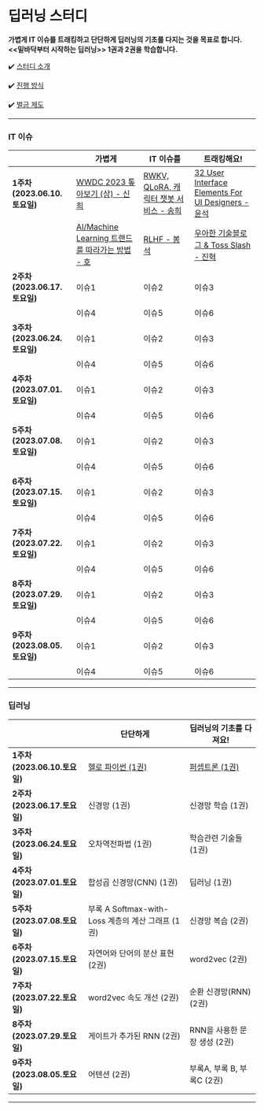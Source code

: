 # 딥러닝 스터디

**가볍게 IT 이슈를 트래킹하고 단단하게 딥러닝의 기초를 다지는 것을 목표로 합니다.**  
**<<밑바닥부터 시작하는 딥러닝>> 1권과 2권을 학습합니다.**

✔️ [ 스터디 소개 ](https://github.com/shinhee-rebecca/2023-deep-learning-study/blob/main/ETC/study-introduction.md)

✔️ [ 진행 방식 ](https://github.com/shinhee-rebecca/2023-deep-learning-study/blob/main/ETC/a-way-of-proceeding.md)

✔️ [ 벌금 제도 ](https://github.com/shinhee-rebecca/2023-deep-learning-study/blob/main/ETC/a-fine-system.md)

---

### IT 이슈

|                               | 가볍게                        | IT 이슈를                     | 트래킹해요!                                                                              |
| ----------------------------- | ----------------------------- | ----------------------------- |-------------------------------------------------------------------------------------|
| **1주차 (2023.06.10.토요일)** | [WWDC 2023 톺아보기 (상) - 신희](https://sunny-pallete.tistory.com/6) | [RWKV, QLoRA, 캐릭터 챗봇 서비스 - 송희](https://pinopino.tistory.com/entry/IT-Issues-RWKV-QLoRA-characterAI-%EC%84%9C%EB%B9%84%EC%8A%A4)  | [32 User Interface Elements For UI Designers - 윤석](./IT-issue/week1-IT-issue-YS.md) |
|                               | [AI/Machine Learning 트랜드를 따라가는 방법 - 호](https://keep-goingg.tistory.com/1)  | [RLHF - 봉석](https://bongseok.tistory.com/68)  | [우아한 기술블로그 & Toss Slash - 진혁](./IT-issue/woowahan-toss.md)                          |
| **2주차 (2023.06.17.토요일)** | 이슈1                         | 이슈2                         | 이슈3                                                                                 |
|                               | 이슈4                         | 이슈5                         | 이슈6                                                                                 |
| **3주차 (2023.06.24.토요일)** | 이슈1                         | 이슈2                         | 이슈3                                                                                 |
|                               | 이슈4                         | 이슈5                         | 이슈6                                                                                 |
| **4주차 (2023.07.01.토요일)** | 이슈1                         | 이슈2                         | 이슈3                                                                                 |
|                               | 이슈4                         | 이슈5                         | 이슈6                                                                                 |
| **5주차 (2023.07.08.토요일)** | 이슈1                         | 이슈2                         | 이슈3                                                                                 |
|                               | 이슈4                         | 이슈5                         | 이슈6                                                                                 |
| **6주차 (2023.07.15.토요일)** | 이슈1                         | 이슈2                         | 이슈3                                                                                 |
|                               | 이슈4                         | 이슈5                         | 이슈6                                                                                 |
| **7주차 (2023.07.22.토요일)** | 이슈1                         | 이슈2                         | 이슈3                                                                                 |
|                               | 이슈4                         | 이슈5                         | 이슈6                                                                                 |
| **8주차 (2023.07.29.토요일)** | 이슈1                         | 이슈2                         | 이슈3                                                                                 |
|                               | 이슈4                         | 이슈5                         | 이슈6                                                                                 |
| **9주차 (2023.08.05.토요일)** | 이슈1                         | 이슈2                         | 이슈3                                                                                 |
|                               | 이슈4                         | 이슈5                         | 이슈6                                                                                 |

---

### 딥러닝

|                               | 단단하게                                          | 딥러닝의 기초를 다져요!      |
| ----------------------------- | ------------------------------------------------- | ---------------------------- |
| **1주차 (2023.06.10.토요일)** | [헬로 파이썬 (1권)](https://github.com/shinhee-rebecca/2023-deep-learning-study/blob/main/deep-learning/1권_1장_헬로_파이썬.md)                                 | [퍼셉트론 (1권)](https://github.com/shinhee-rebecca/2023-deep-learning-study/blob/main/deep-learning/1권_2장_퍼셉트론.md)               |
| **2주차 (2023.06.17.토요일)** | 신경망 (1권)                                      | 신경망 학습 (1권)            |
| **3주차 (2023.06.24.토요일)** | 오차역전파법 (1권)                                | 학습관련 기술들 (1권)        |
| **4주차 (2023.07.01.토요일)** | 합성곱 신경망(CNN) (1권)                          | 딥러닝 (1권)                 |
| **5주차 (2023.07.08.토요일)** | 부록 A Softmax-with-Loss 계층의 계산 그래프 (1권) | 신경망 복습 (2권)            |
| **6주차 (2023.07.15.토요일)** | 자연어와 단어의 분산 표현 (2권)                   | word2vec (2권)               |
| **7주차 (2023.07.22.토요일)** | word2vec 속도 개선 (2권)                          | 순환 신경망(RNN) (2권)       |
| **8주차 (2023.07.29.토요일)** | 게이트가 추가된 RNN (2권)                         | RNN을 사용한 문장 생성 (2권) |
| **9주차 (2023.08.05.토요일)** | 어텐션 (2권)                                      | 부록A, 부록 B, 부록C (2권)   |

---
